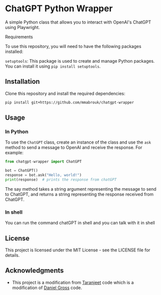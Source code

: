 # ChatGPT Python Wrapper

A simple Python class that allows you to interact with OpenAI's ChatGPT using Playwright.

Requirements

To use this repository, you will need to have the following packages installed:

`setuptools`: This package is used to create and manage Python packages. You can install it using `pip install setuptools`.
## Installation

Clone this repository and install the required dependencies:

```bash
pip install git+https://github.com/mmabrouk/chatgpt-wrapper
```


## Usage

### In Python
To use the `ChatGPT` class, create an instance of the class and use the `ask` method to send a message to OpenAI and receive the response. For example:

```python
from chatgpt-wrapper import ChatGPT

bot = ChatGPT()
response = bot.ask("Hello, world!")
print(response)  # prints the response from chatGPT
```

The say method takes a string argument representing the message to send to ChatGPT, and returns a string representing the response received from ChatGPT.

### In shell
You can run the command chatGPT in shell and you can talk with it in shell

## License

This project is licensed under the MIT License - see the LICENSE file for details.

## Acknowledgments

- This project is a modification from [Taranjeet](https://github.com/taranjeet/chatgpt-api) code which is a modification of [Daniel Gross](https://github.com/danielgross/whatsapp-gpt) code.


